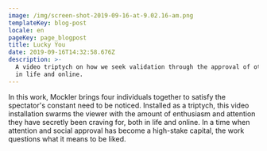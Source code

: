 ```yaml
---
image: /img/screen-shot-2019-09-16-at-9.02.16-am.png
templateKey: blog-post
locale: en
pageKey: page_blogpost
title: Lucky You
date: 2019-09-16T14:32:58.676Z
description: >-
  A video triptych on how we seek validation through the approval of others both
  in life and online.
---
```

In this work, Mockler brings four individuals together to satisfy the spectator's constant need to be noticed. Installed as a triptych, this video installation swarms the viewer with the amount of enthusiasm and attention they have secretly been craving for, both in life and online. In a time when attention and social approval has become a high-stake capital, the work questions what it means to be liked.
